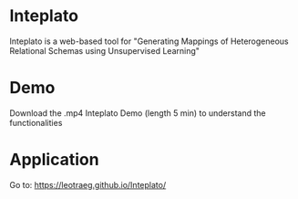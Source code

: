 # Inteplato
Inteplato is a web-based tool for "Generating Mappings of Heterogeneous Relational Schemas using Unsupervised Learning"

# Demo
Download the .mp4 Inteplato Demo (length 5 min) to understand the functionalities

# Application
Go to: https://leotraeg.github.io/Inteplato/

